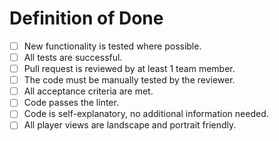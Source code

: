 # Definition of Done

- [ ] New functionality is tested where possible.
- [ ] All tests are successful.
- [ ] Pull request is reviewed by at least 1 team member.
- [ ] The code must be manually tested by the reviewer.
- [ ] All acceptance criteria are met.
- [ ] Code passes the linter.
- [ ] Code is self-explanatory, no additional information needed.
- [ ] All player views are landscape and portrait friendly.
